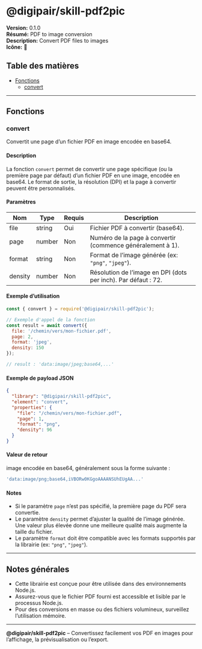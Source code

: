 # @digipair/skill-pdf2pic

**Version:** 0.1.0  
**Résumé:** PDF to image conversion  
**Description:** Convert PDF files to images  
**Icône:** 📕  

## Table des matières

- [Fonctions](#fonctions)
  - [convert](#convert)

---

## Fonctions

### convert

Convertit une page d’un fichier PDF en image encodée en base64.

#### Description

La fonction `convert` permet de convertir une page spécifique (ou la première page par défaut) d’un fichier PDF en une image, encodée en base64. Le format de sortie, la résolution (DPI) et la page à convertir peuvent être personnalisés.

#### Paramètres

| Nom      | Type    | Requis | Description                                                                 |
|----------|---------|--------|-----------------------------------------------------------------------------|
| file     | string  | Oui    | Fichier PDF à convertir (base64). |
| page     | number  | Non    | Numéro de la page à convertir (commence généralement à 1).                  |
| format   | string  | Non    | Format de l’image générée (ex: `"png"`, `"jpeg"`).                          |
| density  | number  | Non    | Résolution de l’image en DPI (dots per inch). Par défaut : 72.              |

#### Exemple d’utilisation

```js
const { convert } = require('@digipair/skill-pdf2pic');

// Exemple d'appel de la fonction
const result = await convert({
  file: '/chemin/vers/mon-fichier.pdf',
  page: 2,
  format: 'jpeg',
  density: 150
});

// result : 'data:image/jpeg;base64,...'
```

#### Exemple de payload JSON

```json
{
  "library": "@digipair/skill-pdf2pic",
  "element": "convert",
  "properties": {
    "file": "/chemin/vers/mon-fichier.pdf",
    "page": 1,
    "format": "png",
    "density": 96
  }
}
```

#### Valeur de retour

image encodée en base64, généralement sous la forme suivante :

```js
'data:image/png;base64,iVBORw0KGgoAAAANSUhEUgAA...'
```

#### Notes

- Si le paramètre `page` n’est pas spécifié, la première page du PDF sera convertie.
- Le paramètre `density` permet d’ajuster la qualité de l’image générée. Une valeur plus élevée donne une meilleure qualité mais augmente la taille du fichier.
- Le paramètre `format` doit être compatible avec les formats supportés par la librairie (ex: `"png"`, `"jpeg"`).

---

## Notes générales

- Cette librairie est conçue pour être utilisée dans des environnements Node.js.
- Assurez-vous que le fichier PDF fourni est accessible et lisible par le processus Node.js.
- Pour des conversions en masse ou des fichiers volumineux, surveillez l’utilisation mémoire.

---

**@digipair/skill-pdf2pic** – Convertissez facilement vos PDF en images pour l’affichage, la prévisualisation ou l’export.
